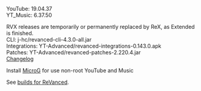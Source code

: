 YouTube: 19.04.37  
YT_Music: 6.37.50  

RVX releases are temporarily or permanently replaced by ReX, as Extended is finished.  
CLI: j-hc/revanced-cli-4.3.0-all.jar  
Integrations: YT-Advanced/revanced-integrations-0.143.0.apk  
Patches: YT-Advanced/revanced-patches-2.220.4.jar  
[Changelog](https://github.com/YT-Advanced/ReX-patches/releases/tag/v2.220.4)  

Install [MicroG](https://github.com/WSTxda/MicroG-RE/releases/latest) for use non-root YouTube and Music  

See [builds for ReVanced](https://github.com/kevinr99089/ReVanced.Builder/releases/latest).  
